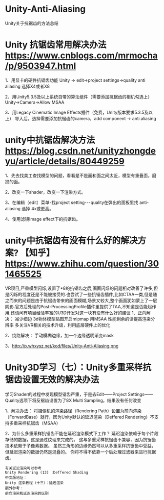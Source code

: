 # Unity-Anti-Aliasing
Unity关于抗锯齿的方法总结

# Unity 抗锯齿常用解决办法 https://www.cnblogs.com/mrmocha/p/9503947.html
1、用显卡的硬件抗锯齿功能
	Unity -> edit->project settings->quality  anti aliasing 选择X4或者X8
	
2、用Unity5.3.5及以上系统自带的算法组件（需要添加抗锯齿的相机勾选上）
	Unity->Camera->Allow MSAA

3、用Legacy Cinematic Image Effects插件（免费，Unity版本要求5.3.5及以上）
	导入后，选择需要添加抗锯齿的camera，add component -> anti aliasing
	
# unity中抗锯齿解决方法 https://blog.csdn.net/unityzhongdeyu/article/details/80449259
1、先去找美工查找模型的问题，看看是不是面和面之间太近，模型有重叠面，磨损的面。

2、改变一下shader，改变一下渲染方式。

3、在编辑（edit）菜单-找project setting---quality在弹出的面板里找 anti-aliasing   选择 4x或更高。

4、使用滤镜Image effect下的抗锯齿。

# unity中抗锯齿有没有什么好的解决方案? 【知乎】 https://www.zhihu.com/question/301465525
VR项目,严重模型闪烁,设置了*8的抗锯齿之后,画面闪烁的问题相对改善了许多,但是闪烁的程度还是不能被接受的.也尝试了一些抗锯齿插件,比如CTAA一类,但是随之而来的问题是由于抗锯齿带来的画面模糊,场景又较大,整个画面犹如蒙上了一层阴影.官方后处理的Post-ProcessingProfile插件里提供了TAA,不知道是否能起作用,还请问有项目经验丰富的U3D开发对这一块有没有什么好的建议
1、正向解决：	
	减少细边
	3d物体模型贴图开启mipmap
	用MSAA
	性能剩余的话提高渲染分辨率
	多关注VR相关的技术升级，利用底层硬件上的优化

2、绕路解决：
	手动模糊边缘，加一个边缘透明渐变mask
	
3、http://p.whxysz.net/kod/files/Unity-Anti-Aliasing.png

# Unity3D学习（七）：Unity多重采样抗锯齿设置无效的解决办法
学习Shader的过程中发现模型锯齿严重，于是去Edit——Project Settings——Quality选项下将反锯齿设置为了8X Multi Sampling。结果没有任何改变

1、解决办法：
	将摄像机的渲染路径（Rendering Path）设置为前向渲染（ForwardBase）就行，因为Unity默认的延迟渲染（Deffered Rendering）不支持多重采样抗锯齿（MSAA）

2、为什么多重采样抗锯齿不能在延迟渲染模式下工作？
	延迟渲染依赖于每个片段存储的数据，这是通过纹理来完成的。
	这与多重采样抗锯齿不兼容，因为抗锯齿技术依赖于子像素数据。
	虽然三角形的边缘仍然可以从多重采样抗锯齿中受益，但延迟渲染的数据仍然是混叠的。
	你将不得不依靠一个后处理过滤器来进行抗锯齿。
	
	有关延迟渲染可以参考
	Unity Rendering (13) :Deffered Shading
	中文版地址：
	Unity 渲染教程（十三）：延迟渲染
	额外参考：
	前向渲染和延迟渲染的区别
